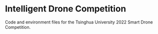 # Intelligent Drone Competition

Code and environment files for the Tsinghua University 2022 Smart Drone Competition.